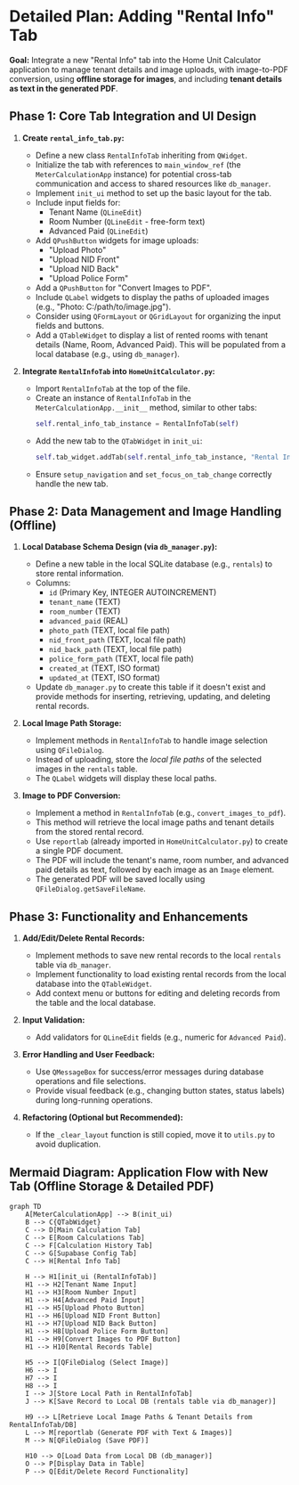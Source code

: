 # Detailed Plan: Adding "Rental Info" Tab

**Goal:** Integrate a new "Rental Info" tab into the Home Unit Calculator application to manage tenant details and image uploads, with image-to-PDF conversion, using **offline storage for images**, and including **tenant details as text in the generated PDF**.

## Phase 1: Core Tab Integration and UI Design

1.  **Create `rental_info_tab.py`:**
    *   Define a new class `RentalInfoTab` inheriting from `QWidget`.
    *   Initialize the tab with references to `main_window_ref` (the `MeterCalculationApp` instance) for potential cross-tab communication and access to shared resources like `db_manager`.
    *   Implement `init_ui` method to set up the basic layout for the tab.
    *   Include input fields for:
        *   Tenant Name (`QLineEdit`)
        *   Room Number (`QLineEdit` - free-form text)
        *   Advanced Paid (`QLineEdit`)
    *   Add `QPushButton` widgets for image uploads:
        *   "Upload Photo"
        *   "Upload NID Front"
        *   "Upload NID Back"
        *   "Upload Police Form"
    *   Add a `QPushButton` for "Convert Images to PDF".
    *   Include `QLabel` widgets to display the paths of uploaded images (e.g., "Photo: C:/path/to/image.jpg").
    *   Consider using `QFormLayout` or `QGridLayout` for organizing the input fields and buttons.
    *   Add a `QTableWidget` to display a list of rented rooms with tenant details (Name, Room, Advanced Paid). This will be populated from a local database (e.g., using `db_manager`).

2.  **Integrate `RentalInfoTab` into `HomeUnitCalculator.py`:**
    *   Import `RentalInfoTab` at the top of the file.
    *   Create an instance of `RentalInfoTab` in the `MeterCalculationApp.__init__` method, similar to other tabs:
        ```python
        self.rental_info_tab_instance = RentalInfoTab(self)
        ```
    *   Add the new tab to the `QTabWidget` in `init_ui`:
        ```python
        self.tab_widget.addTab(self.rental_info_tab_instance, "Rental Info")
        ```
    *   Ensure `setup_navigation` and `set_focus_on_tab_change` correctly handle the new tab.

## Phase 2: Data Management and Image Handling (Offline)

1.  **Local Database Schema Design (via `db_manager.py`):**
    *   Define a new table in the local SQLite database (e.g., `rentals`) to store rental information.
    *   Columns:
        *   `id` (Primary Key, INTEGER AUTOINCREMENT)
        *   `tenant_name` (TEXT)
        *   `room_number` (TEXT)
        *   `advanced_paid` (REAL)
        *   `photo_path` (TEXT, local file path)
        *   `nid_front_path` (TEXT, local file path)
        *   `nid_back_path` (TEXT, local file path)
        *   `police_form_path` (TEXT, local file path)
        *   `created_at` (TEXT, ISO format)
        *   `updated_at` (TEXT, ISO format)
    *   Update `db_manager.py` to create this table if it doesn't exist and provide methods for inserting, retrieving, updating, and deleting rental records.

2.  **Local Image Path Storage:**
    *   Implement methods in `RentalInfoTab` to handle image selection using `QFileDialog`.
    *   Instead of uploading, store the *local file paths* of the selected images in the `rentals` table.
    *   The `QLabel` widgets will display these local paths.

3.  **Image to PDF Conversion:**
    *   Implement a method in `RentalInfoTab` (e.g., `convert_images_to_pdf`).
    *   This method will retrieve the local image paths and tenant details from the stored rental record.
    *   Use `reportlab` (already imported in `HomeUnitCalculator.py`) to create a single PDF document.
    *   The PDF will include the tenant's name, room number, and advanced paid details as text, followed by each image as an `Image` element.
    *   The generated PDF will be saved locally using `QFileDialog.getSaveFileName`.

## Phase 3: Functionality and Enhancements

1.  **Add/Edit/Delete Rental Records:**
    *   Implement methods to save new rental records to the local `rentals` table via `db_manager`.
    *   Implement functionality to load existing rental records from the local database into the `QTableWidget`.
    *   Add context menu or buttons for editing and deleting records from the table and the local database.

2.  **Input Validation:**
    *   Add validators for `QLineEdit` fields (e.g., numeric for `Advanced Paid`).

3.  **Error Handling and User Feedback:**
    *   Use `QMessageBox` for success/error messages during database operations and file selections.
    *   Provide visual feedback (e.g., changing button states, status labels) during long-running operations.

4.  **Refactoring (Optional but Recommended):**
    *   If the `_clear_layout` function is still copied, move it to `utils.py` to avoid duplication.

## Mermaid Diagram: Application Flow with New Tab (Offline Storage & Detailed PDF)

```mermaid
graph TD
    A[MeterCalculationApp] --> B(init_ui)
    B --> C{QTabWidget}
    C --> D[Main Calculation Tab]
    C --> E[Room Calculations Tab]
    C --> F[Calculation History Tab]
    C --> G[Supabase Config Tab]
    C --> H[Rental Info Tab]

    H --> H1[init_ui (RentalInfoTab)]
    H1 --> H2[Tenant Name Input]
    H1 --> H3[Room Number Input]
    H1 --> H4[Advanced Paid Input]
    H1 --> H5[Upload Photo Button]
    H1 --> H6[Upload NID Front Button]
    H1 --> H7[Upload NID Back Button]
    H1 --> H8[Upload Police Form Button]
    H1 --> H9[Convert Images to PDF Button]
    H1 --> H10[Rental Records Table]

    H5 --> I[QFileDialog (Select Image)]
    H6 --> I
    H7 --> I
    H8 --> I
    I --> J[Store Local Path in RentalInfoTab]
    J --> K[Save Record to Local DB (rentals table via db_manager)]

    H9 --> L[Retrieve Local Image Paths & Tenant Details from RentalInfoTab/DB]
    L --> M[reportlab (Generate PDF with Text & Images)]
    M --> N[QFileDialog (Save PDF)]

    H10 --> O[Load Data from Local DB (db_manager)]
    O --> P[Display Data in Table]
    P --> Q[Edit/Delete Record Functionality]